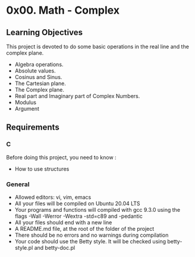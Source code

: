 # 0x00. Math - Complex

## Learning Objectives

This project is devoted to do some basic operations in the real line and the complex plane.

* Algebra operations.
* Absolute values.
* Cosinus and Sinus.
* The Cartesian plane.
* The Complex plane.
* Real part and Imaginary part of Complex Numbers.
* Modulus
* Argument

## Requirements

### C

Before doing this project, you need to know :

* How to use structures

### General

* Allowed editors: vi, vim, emacs
* All your files will be compiled on Ubuntu 20.04 LTS
* Your programs and functions will compiled with gcc 9.3.0 using the flags -Wall -Werror -Wextra -std=c89 and -pedantic
* All your files should end with a new line
* A README.md file, at the root of the folder of the project
* There should be no errors and no warnings during compilation
* Your code should use the Betty style. It will be checked using betty-style.pl and betty-doc.pl

